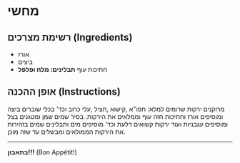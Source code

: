 # מחשי

## רשימת מצרכים (Ingredients)
- אורז
- ביצים
- חתיכות עוף
**תבלינים: מלח ופלפל**

## אופן ההכנה (Instructions)
מרוקנים ירקות שרומים למלא: תפו"א ,קישוא ,חציל ,עלי כרוב וכד'  בכלי שוברים ביצה ומוסיפים אורז וחתיכות חזה עוף וממלאים את הירקות.
בסיר שמים שמן ומטגנים בצל ומוסיפים עגבניות ועוד ירקות קשואים דלעת וכד' מוסיפים מים ותבלינים שמים בזהירות את הירקות הממולאים ומבשלים עד שזה מוכן.

---
**בתאבון!!!** (Bon Appétit!)
